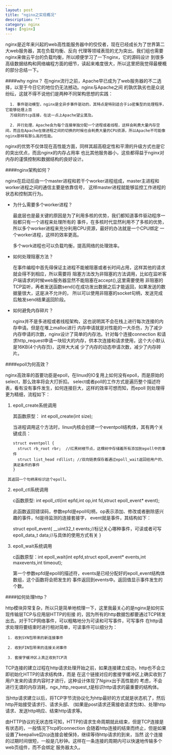 ```yaml
---
layout: post
title: "nginx之实现概况"
description: ""
category: nginx
tags: [nginx]
---
```

nginx是近年来兴起的web高性能服务器中的佼佼者，现在已经成长为了世界第二大web服务器，其在负载均衡、反向
代理等领域表现的尤为突出。我们组也需要nginx来做云平台的负载均衡，所以顺便学习了一下nginx，它的源码设计
到很多高级数据结构和网络编程方面的细节，读起来难度很大，所以这里把我觉得最梗概的部分总结一下。

####why nginx？
在nginx流行之前，Apache早已成为了web服务器的不二选择，以至于今日它的地位仍无法撼动。nginx与Apache之间
的孰优孰劣也是众说纷纭，这就不得不说他们是两种不同架构思想的实践：

      1. 事件驱动模型，nginx是全异步事件驱动的，其特点是特别适合于io密集型的处理程序，它能够处理上百
      万级别的tcp连接，在这一点上Apache望尘莫及。
      
      2. 并行处理，Apache会为每个连接单独分配一个进程或者线程，这样会耗费大量内存空间，而且在Apache在做进程之间的切换的时候也会耗费大量的CPU资源，所以Apache不可能像nginx那样有那么高的性能。
      
nginx的优势不仅体现在高性能方面，同样其超高稳定性和平滑的升级方式也是它的突出优点，而且nginx的内存占用率
也比其他服务器小，这些都得益于nginx对内存的谨慎控制和数据结构的良好设计。

####nginx架构如何？

nginx在启动后由一个master进程和若干个worker进程组成，master主进程和worker进程之间的通信主要是依靠信号，
这样master进程就能够监控工作进程的状态和控制其行为。

   * 为什么需要多个worker进程？
   
     最底层也是最关键的原因是为了利用多核的优势，我们都知道事件驱动程序一般都只有一个进程来处理所有的
事件，在多核时代显然利用不了多核的优势，所以多个worker进程来充分利用CPU资源，最好的办法就是一个CPU绑定
一个worker进程，这样的效率更高。

     多个work进程也可以负载均衡，提高网络的处理效率。
     
   * 如何处理阻塞方法？
   
     在事件编程中首先得保证主进程不能被阻塞或者长时间占用，这样其他的请求就会得不到相应，所以需要将
阻塞方法改为非阻塞的方法调用，比如在监听客户端请求的时候web服务器显然不能阻塞在accept(),这里需要使用
非阻塞的TCP监听，再者发送函数send()在成功发出数据之后才能返回，如果发送的数据量很大，这是决不允许的，
所以可以使用非阻塞的socket句柄，发送完成后触发send结果返回阶段。

   * 如何避免内存碎片？
   
     nginx并不是多进程或者线程架构，这也说明其不会在栈上进行每次连接的内存申请。但是在堆上malloc进行
内存申请就是对性能的一大杀伤，为了减少内存申请的次数，nginx设计了简单的内存池。针对每个连接connection
和请求http_request申请一块较大的内存，供本次连接和请求使用，这个大小默认是16KB(4个内存页)，这样大大减
少了内存的动态申请次数，减少了内存碎片。


####epoll为何高效？

nginx高效率的首要功臣是epoll，在linux的IO复用上如何没有epoll，而是原始的select，那么效率将会大打折扣。
select或者poll的工作方式是遍历整个描述符表，看有没有事件发生，如何连接巨大，这样的效率可想而知，而epoll
则处理得更为精细，流程如下：


   1. epoll_create系统调用

      其函数原型： int epoll_create(int size);
      
      当进程调用这个方法时，linux内核会创建一个eventpoll结构体，其有两个关键成员：
      
          struct eventpoll {
            struct rb_root rbr;  //红黑树根节点，这棵树中存储着所有添加到epoll中的事件
            struct list_head rdllist; //双向链表保存着通过epoll_wait返回给用户的、满足条件的事件
          }
          
     其返回一个句柄来标识这个epoll。
     
   2. epoll_ctl系统调用

      c函数原型: int epoll_ctl(int epfd,int op,int fd,struct epoll_event* event);
      
      此函数返回错误码，参数epfd是epoll句柄，op表示添加、修改或者删除感兴趣的事件，fd是待监测的连接套接字，
      event就是事件，其结构如下：
      
         struct epoll_event{
           __uint32_t events;//标记关心哪种事件，可读或者可写
           epoll_data_t data;//与具体的使用方式有关
         }
         
   3. epoll_wait系统调用

      c函数原型：int epoll_wait(int epfd,struct epoll_event* events,int maxevents,int timeout);
      
      第一个参数epfd是epoll的描述符，events是已经分配好的epoll_event结构体数组，这个函数将会把发生的
      事件返回到events中。返回值显示事件发生的个数。
      
####如何处理http？
      
http模块异常复杂，所以只是简单地梳理一下，这里我最关心的是nginx是如何实现传输层TCP与应用层HTTP的衔接
的，因为所有的http数据包都要通过TCP转发出去。对于TCP网络事件，可以粗略地分为可读和可写事件，可写事件
在http请求处理将要结束时进行相对简单，可读事件可以细分为：

     1. 收到SYN包带来的新连接事件
     
     2. 收到FIN包带来的连接关闭事件
     
     3. 套接字缓冲区上真正收到TCP流
     
TCP连接的建立过程在http请求处理开始之前，如果连接建立成功，http也不会立即初始化HTTP的请求结构体，而是
在这个链接对应的套接字缓冲区上确实收到了用户发来的请求内容时才进行，这种设计体现了Nginx出于高性能的
考虑，不会进行无谓的内存消耗，ngx_http_request_t是标识http请求的最重要的结构体。

当http请求建立以后，将TCP字节流协议化为http最好的方式就是状态机了，然后http开始接受请求行、请求头部、
(如果是post请求还需接收请求包体)、处理http请求、发送http响应、结束http请求等。

由HTTP协议的无状态性可知，HTTP的请求生命周期就此结束，但是TCP连接是有状态的，一般情况下tcp的connection
会随着http连接的结束而终止，但是如果设置了keepalive后tcp连接会被保持，继续等待http请求的到来，当然
这个连接的过期时间很短，一般是几秒钟。这样在一条连接的周期内可以快速地传输多个web页组件，而不会绑定
服务器太久。




























         
         
         
         
         
         
         
         
         
         
         
         
         
         
         
         
         
         
         
         
         
         
         
         
         
         
         
         



         
         
         
         
         
         
         
         
         
         
         
         
         
         
         
         
         



   
     
         


































    
    
    
    
    
    
    
    
    
    
    
    
    
    
    
    
    
    











     
     
     
     
     
     
     
     
     
     
     
     
     
     
     
     
     
     
     
     


































    
    
    

    
    
    
    
    
    
    
    
    
    
    
    
    
    
    
    
    
    
    
    
    
    
    
    
    
    
    
    
    
    
    













  






































   
   
   
   
   
   
   
   
   
   
   
   
















        

   

     


















        























































        
        
        
        
        
        
        
        
        
        
        
        
        
        
        
        
        
        
        
        
        
        
        
        
        
        
        
        
        
        
        
        
        


































































  






























   
   
  
  
	
	
	
	
	
	
	
	
	
	
	
	
  